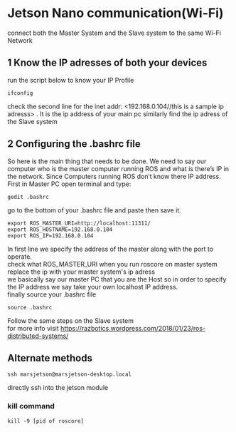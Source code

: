 # Jetson Nano communication(Wi-Fi)
connect both the Master System and the Slave system to the same Wi-Fi Network
## 1 Know the IP adresses of both your devices
run the script below to know your IP Profile
```
ifconfig
```
check the second line for the inet addr: <192.168.0.104//this is a sample ip adresss> . It is the ip address of your main pc
similarly find the ip adress of the Slave system
## 2 Configuring the .bashrc file
So here is the main thing that needs to be done. We need to say our computer who is the master computer running ROS and what is there’s IP in the network. Since Computers running ROS don’t know there IP address.<br>
First in Master PC open terminal and type:
```
gedit .bashrc
```
go to the bottom of your .bashrc file and paste then save it.
```
export ROS_MASTER_URI=http://localhost:11311/
export ROS_HOSTNAME=192.168.0.104
export ROS_IP=192.168.0.104
```
In first line we specify the address of the master along with the port to operate.<br>
check what ROS_MASTER_URI when you run roscore on master system<br>
replace the ip with your master system's ip adress<br>
we basically say our master PC that you are the Host so in order to specify the IP address we say take your own localhost IP address.<br>
finally source your .bashrc file
```
source .bashrc
```
Follow the same steps on the Slave system<br>
for more info visit
https://razbotics.wordpress.com/2018/01/23/ros-distributed-systems/
## Alternate methods
```
ssh marsjetson@marsjetson-desktop.local
```
directly ssh into the jetson module<br>
### kill command
```
kill -9 [pid of roscore]
```
